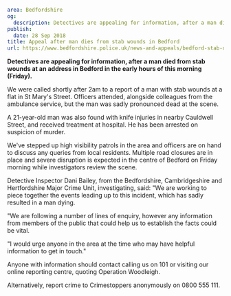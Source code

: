 ```yaml
area: Bedfordshire
og:
  description: Detectives are appealing for information, after a man died from stab wounds in Bedford on Friday morning.
publish:
  date: 28 Sep 2018
title: Appeal after man dies from stab wounds in Bedford
url: https://www.bedfordshire.police.uk/news-and-appeals/bedford-stab-death-sep18
```

**Detectives are appealing for information, after a man died from stab wounds at an address in Bedford in the early hours of this morning (Friday).**

We were called shortly after 2am to a report of a man with stab wounds at a flat in St Mary's Street. Officers attended, alongside colleagues from the ambulance service, but the man was sadly pronounced dead at the scene.

A 21-year-old man was also found with knife injuries in nearby Cauldwell Street, and received treatment at hospital. He has been arrested on suspicion of murder.

We've stepped up high visibility patrols in the area and officers are on hand to discuss any queries from local residents. Multiple road closures are in place and severe disruption is expected in the centre of Bedford on Friday morning while investigators review the scene.

Detective Inspector Dani Bailey, from the Bedfordshire, Cambridgeshire and Hertfordshire Major Crime Unit, investigating, said: "We are working to piece together the events leading up to this incident, which has sadly resulted in a man dying.

"We are following a number of lines of enquiry, however any information from members of the public that could help us to establish the facts could be vital.

"I would urge anyone in the area at the time who may have helpful information to get in touch."

Anyone with information should contact calling us on 101 or visiting our online reporting centre, quoting Operation Woodleigh.

Alternatively, report crime to Crimestoppers anonymously on 0800 555 111.
